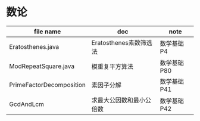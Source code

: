 # 数论

| file name            | doc                    | note         |
| -------------------- | ---------------------- | ------------ |
| Eratosthenes.java    | Eratosthenes素数筛选法 | 数学基础 P4  |
| ModRepeatSquare.java | 模重复平方算法         | 数学基础 P80 |
| PrimeFactorDecomposition | 素因子分解 | 数学基础P41|
| GcdAndLcm | 求最大公因数和最小公倍数 | 数学基础P42 |


